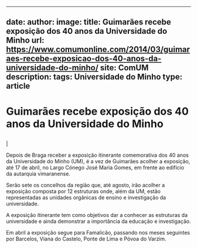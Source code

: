 
---
date:
author:
image:
title: Guimarães recebe exposição dos 40 anos da Universidade do Minho
url: https://www.comumonline.com/2014/03/guimaraes-recebe-exposicao-dos-40-anos-da-universidade-do-minho/
site: ComUM
description: 
tags: Universidade do Minho
type: article
---


# Guimarães recebe exposição dos 40 anos da Universidade do Minho

## 

 | 

Depois de Braga receber a exposição itinerante comemorativa dos 40 anos da Universidade do Minho (UM), é a vez de Guimarães acolher a exposição, até 17 de abril, no Largo Cónego José Maria Gomes, em frente ao edifício da autarquia vimaranense.

Serão sete os concelhos da região que, até agosto, irão acolher a exposição composta por 12 estruturas onde, além da UM, estão representadas as unidades orgânicas de ensino e investigação da universidade.

A exposição itinerante tem como objetivos dar a conhecer as estruturas da universidade e ainda demonstrar a importância da educação e investigação.

Em abril a exposição segue para Famalicão, passando nos meses seguintes por Barcelos, Viana do Castelo, Ponte de Lima e Póvoa do Varzim.

